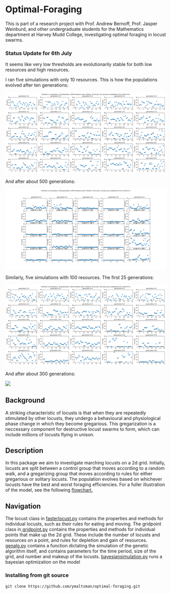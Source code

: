 # Optimal-Foraging
This is part of a research project with Prof. Andrew Bernoff, Prof. Jasper Weinburd, and other undergraduate students for the Mathematics department at Harvey Mudd College, investigating optimal foraging in locust swarms.

<h3>Status Update for 6th July</h3>
<p>It seems like very low thresholds are evolutionarily stable for both low resources and high resources.</p>
<p>I ran five simulations with only 10 resources. This is how the populations evolved after ten generations:</p>
<img src="https://github.com/ymaltsman/Optimal-Foraging/raw/master/imgs/7_6run01.png">
<p>And after about 500 generations:</p>
<img src="https://github.com/ymaltsman/Optimal-Foraging/raw/master/imgs/7_6run04.png">
<p>Similarly, five simulations with 100 resources. The first 25 generations:</p>
<img src="https://github.com/ymaltsman/Optimal-Foraging/raw/master/imgs/hrun01.png">
<p>And after about 300 generations:</p>
<img src="https://github.com/ymaltsman/Optimal-Foraging/raw/master/imgs/hrun03.png">

<h2>Background</h2>
<p> A striking characteristic of locusts is that when they are repeatedly stimulated by other locusts, they undergo a behavioural and physiological phase change in which they become gregarious. This gregarization is a neccessary component for destructive locust swarms to form, which can include millions of locusts flying in unison. </p>
<h2>Description</h2>
<p>In this package we aim to investigate marching locusts on a 2d grid. Initially, locusts are split between a control group that moves according to a random walk, and a gregarizing group that moves according to rules for either gregarious or solitary locusts. The population evolves based on whichever locusts have the best and worst foraging efficiencies. For a fuller illustration of the model, see the following <a href ="https://www.zenflowchart.com/docs/view/15wNJAPdRnVVdGyOXpZK">flowchart.</a></p>
<h2>Navigation</h2>
<p>The locust class in <a href="https://github.com/ymaltsman/Optimal-Foraging/blob/master/classes/fasterlocust.py">fasterlocust.py</a> contains the properties and methods for individual locusts, such as their rules for eating and moving. The gridpoint class in<a href="https://github.com/ymaltsman/Optimal-Foraging/blob/master/classes/gridpoint.py"> gridpoint.py</a> contains the properties and methods for individual points that make up the 2d grid. These include the number of locusts and resources on a point, and rules for depletion and gain of resources. <a href="https://github.com/ymaltsman/Optimal-Foraging/blob/genalg/genalg.py">genalg.py</a> contains a function dictating the simulation of the genetic algorithm itself, and contains parameters for the time period, size of the grid, and number and makeup of the locusts. <a href="https://github.com/ymaltsman/Optimal-Foraging/blob/master/bayesopt/bayesiansimulation.py">bayesiansimulation.py</a> runs a bayesian optimization on the model</p>
<h3> Installing from git source </h3>

```
git clone https://github.com/ymaltsman/optimal-foraging.git

```
